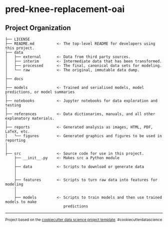 pred-knee-replacement-oai
==============================


Project Organization
------------

    ├── LICENSE
    ├── README.md          <- The top-level README for developers using this project.
    ├── data
    │   ├── external       <- Data from third party sources.
    │   ├── interim        <- Intermediate data that has been transformed.
    │   ├── processed      <- The final, canonical data sets for modeling.
    │   └── raw            <- The original, immutable data dump.
    │
    ├── docs               
    │
    ├── models             <- Trained and serialised models, model predictions, or model summaries
    │
    ├── notebooks          <- Jupyter notebooks for data exploration and testing 
    │
    ├── references         <- Data dictionaries, manuals, and all other explanatory materials.
    │
    ├── reports            <- Generated analysis as images, HTML, PDF, LaTeX, etc.
    │   └── figures        <- Generated graphics and figures to be used in reporting
    │
    │
    ├── src                <- Source code for use in this project.
        ├── __init__.py    <- Makes src a Python module
        │
        ├── data           <- Scripts to download or generate data
        │   
        │
        ├── features       <- Scripts to turn raw data into features for modeling
        │   
        │
        ├── models         <- Scripts to train models and then use trained models to make
                              predictions

    
 


--------

<p><small>Project based on the <a target="_blank" href="https://drivendata.github.io/cookiecutter-data-science/">cookiecutter data science project template</a>. #cookiecutterdatascience</small></p>
